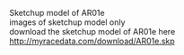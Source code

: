 Sketchup model of AR01e</br>
images of sketchup model only</br>
download the sketchup model of AR01e here <a href="http://myracedata.com/download/AR01e.skp" download>http://myracedata.com/download/AR01e.skp</a>

